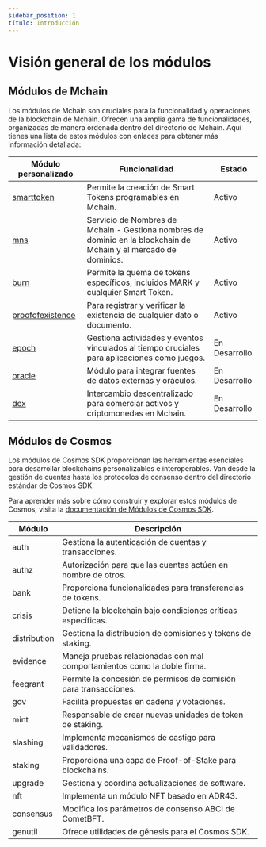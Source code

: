 ```yaml
---
sidebar_position: 1
título: Introducción
---
```


# Visión general de los módulos

## Módulos de Mchain

Los módulos de Mchain son cruciales para la funcionalidad y operaciones de la blockchain de Mchain. Ofrecen una amplia gama de funcionalidades, organizadas de manera ordenada dentro del directorio de Mchain. Aquí tienes una lista de estos módulos con enlaces para obtener más información detallada:

| Módulo personalizado                  | Funcionalidad                                                                                                    | Estado             |
|----------------------------------|----------------------------------------------------------------------------------------------------------------|-------------------|
| [smarttoken](./smarttoken)       | Permite la creación de Smart Tokens programables en Mchain.                                                     | Activo            |
| [mns](./mns)                     | Servicio de Nombres de Mchain - Gestiona nombres de dominio en la blockchain de Mchain y el mercado de dominios. | Activo            |
| [burn](./burn)                   | Permite la quema de tokens específicos, incluidos MARK y cualquier Smart Token.                          | Activo            |
| [proofofexistence](./proofofexistence) | Para registrar y verificar la existencia de cualquier dato o documento.                                   | Activo            |
| [epoch](./epoch)                 | Gestiona actividades y eventos vinculados al tiempo cruciales para aplicaciones como juegos.                    | En Desarrollo     |
| [oracle](./oracle)               | Módulo para integrar fuentes de datos externas y oráculos.                                                      | En Desarrollo     |
| [dex](./dex)                     | Intercambio descentralizado para comerciar activos y criptomonedas en Mchain.                                   | En Desarrollo     |

## Módulos de Cosmos

Los módulos de Cosmos SDK proporcionan las herramientas esenciales para desarrollar blockchains personalizables e interoperables. Van desde la gestión de cuentas hasta los protocolos de consenso dentro del directorio estándar de Cosmos SDK.

Para aprender más sobre cómo construir y explorar estos módulos de Cosmos, visita la [documentación de Módulos de Cosmos SDK](https://docs.cosmos.network/main/build/modules).

| Módulo         | Descripción                                                                       |
|----------------|-----------------------------------------------------------------------------------|
| auth           | Gestiona la autenticación de cuentas y transacciones.                             |
| authz          | Autorización para que las cuentas actúen en nombre de otros.                       |
| bank           | Proporciona funcionalidades para transferencias de tokens.                         |
| crisis         | Detiene la blockchain bajo condiciones críticas específicas.                      |
| distribution   | Gestiona la distribución de comisiones y tokens de staking.                        |
| evidence       | Maneja pruebas relacionadas con mal comportamientos como la doble firma.           |
| feegrant       | Permite la concesión de permisos de comisión para transacciones.                   |
| gov            | Facilita propuestas en cadena y votaciones.                                        |
| mint           | Responsable de crear nuevas unidades de token de staking.                          |
| slashing       | Implementa mecanismos de castigo para validadores.                                 |
| staking        | Proporciona una capa de Proof-of-Stake para blockchains.                           |
| upgrade        | Gestiona y coordina actualizaciones de software.                                   |
| nft            | Implementa un módulo NFT basado en ADR43.                                          |
| consensus      | Modifica los parámetros de consenso ABCI de CometBFT.                              |
| genutil        | Ofrece utilidades de génesis para el Cosmos SDK.                                   |
